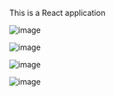 This is a React application

![image](https://github.com/user-attachments/assets/b2918305-e3c3-4d15-80c2-f076c3bdabe3)

![image](https://github.com/user-attachments/assets/435f6a28-58e3-4b17-9bf4-f08ab7e72b72)

![image](https://github.com/user-attachments/assets/8f705634-2e37-4910-ad94-9ec49852e808)

![image](https://github.com/user-attachments/assets/c30a2108-2717-4d77-91b8-0934358fa716)




